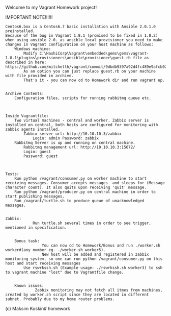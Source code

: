 Welcome to my Vagrant Homework project!

IMPORTANT NOTE!!!!!!

	Centos6.box is a Centos6.7 basic installation with Ansible 2.0.1.0 preinstalled.
	Because of the bug in Vagrant 1.8.1 (promised to be fixed in 1.8.2) when using ansible 2.0. as ansible_local provisioner you need to make changes in Vagrant configuration on your host machine as follows:
		Windows machine:
			Modify C:\HashiCorp\Vagrant\embedded\gems\gems\vagrant-1.8.1\plugins\provisioners\ansible\provisioner\guest.rb file as described in here: https://github.com/mitchellh/vagrant/commit/9dbdb9397a92d4fc489e9afcb022621df7f60d11
			As an option you can just replace guest.rb on your machine with file provided in archive.
			That's it - you can now cd to Homework dir and run vagrant up.

			
    Archive Contents:
	    Configuration files, scripts for running rabbitmq queue etc.

	
	
	Inside Vagrantfile:
		Two virtual machines - central and worker. Zabbix server is installed on central, both hosts are configured for monitoring with zabbix agents installed. 
			Zabbix server url: http://10.10.10.3/zabbix 
				Login: admin Password: zabbix
		Rabbitmq Server is up and running on central machine.
			Rabbitmq management url: http://10.10.10.3:15672/
			Login: guest 
			Password: guest
		
		
		
	Tests:	
		Run python /vagrant/consumer.py on worker machine to start receiving messages. Consumer accepts messages  and sleeps for (Message character count). It also quits upon receiving 'quit' message.
		Run python /vagrant/producer.py on central machine in order to start publishing messages.
		Run /vagrant/turtle.sh to produce queue of unacknowledged messages.
			
			
	Zabbix:
                Run turtle.sh several times in order to see trigger, mentioned in specification.


        Bonus task: 
                    You can now cd to Homework/Bonus and run ./worker.sh worker#(any number eg. ./worker.sh worker5).
                    New host will be added and registered in zabbix monitoring system, so one can run python /vagrant/consumer.py on this host and start receiving messages
		    Use rswrkssh.sh (Example usage: ./rswrkssh.sh worker3) to ssh to vagrant machine "lost" due to Vagrantfile change.


        Known issues:
	             Zabbix monitoring may not fetch all itmes from machines, created by worker.sh script since they are located in different subnet. Probably due to my home router problems.
		
		
		
		
		
		
		
		
		
		
		
(c) Maksim Koskin# homework
